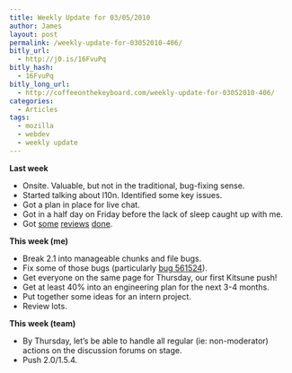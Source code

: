 ```yaml
---
title: Weekly Update for 03/05/2010
author: James
layout: post
permalink: /weekly-update-for-03052010-406/
bitly_url:
  - http://j0.is/16FvuPq
bitly_hash:
  - 16FvuPq
bitly_long_url:
  - http://coffeeonthekeyboard.com/weekly-update-for-03052010-406/
categories:
  - Articles
tags:
  - mozilla
  - webdev
  - weekly update
---
```

**Last week**

  * Onsite. Valuable, but not in the traditional, bug-fixing sense.
  * Started talking about l10n. Identified some key issues.
  * Got a plan in place for live chat.
  * Got in a half day on Friday before the lack of sleep caught up with me.
  * Got [some][1] [reviews][2] [done][3].

**This week (me)**

  * Break 2.1 into manageable chunks and file bugs.
  * Fix some of those bugs (particularly [bug 561524][4]).
  * Get everyone on the same page for Thursday, our first Kitsune push!
  * Get at least 40% into an engineering plan for the next 3-4 months.
  * Put together some ideas for an intern project.
  * Review lots.

**This week (team)**

  * By Thursday, let&#8217;s be able to handle all regular (ie: non-moderator) actions on the discussion forums on stage.
  * Push 2.0/1.5.4.

 [1]: https://bugzilla.mozilla.org/show_bug.cgi?id=554781
 [2]: https://bugzilla.mozilla.org/show_bug.cgi?id=561522
 [3]: https://bugzilla.mozilla.org/show_bug.cgi?id=558105
 [4]: https://bugzilla.mozilla.org/show_bug.cgi?id=561524